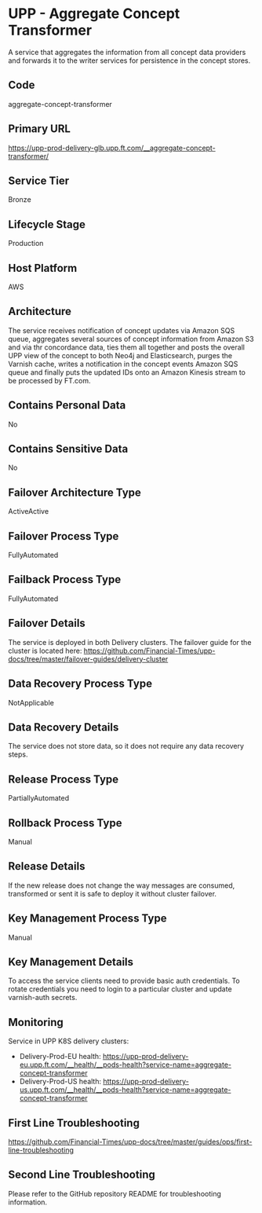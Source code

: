 <!--
    Written in the format prescribed by https://github.com/Financial-Times/runbook.md.
    Any future edits should abide by this format.
-->
# UPP - Aggregate Concept Transformer

A service that aggregates the information from all concept data providers and forwards it to the writer services for persistence in the concept stores.

## Code

aggregate-concept-transformer

## Primary URL

https://upp-prod-delivery-glb.upp.ft.com/__aggregate-concept-transformer/

## Service Tier

Bronze

## Lifecycle Stage

Production

## Host Platform

AWS

## Architecture

The service receives notification of concept updates via Amazon SQS queue, aggregates several sources of concept information from Amazon S3 and via thr concordance data, ties them all together and posts the overall UPP view of the concept to both Neo4j and Elasticsearch, purges the Varnish cache, writes a notification in the concept events Amazon SQS queue and finally puts the updated IDs onto an Amazon Kinesis stream to be processed by FT.com.

## Contains Personal Data

No

## Contains Sensitive Data

No


## Failover Architecture Type

ActiveActive

## Failover Process Type

FullyAutomated

## Failback Process Type

FullyAutomated

## Failover Details

The service is deployed in both Delivery clusters. The failover guide for the cluster is located here:
<https://github.com/Financial-Times/upp-docs/tree/master/failover-guides/delivery-cluster>

## Data Recovery Process Type

NotApplicable

## Data Recovery Details

The service does not store data, so it does not require any data recovery steps.

## Release Process Type

PartiallyAutomated

## Rollback Process Type

Manual

## Release Details

If the new release does not change the way messages are consumed, transformed or sent it is safe to deploy it without cluster failover.

## Key Management Process Type

Manual

## Key Management Details

To access the service clients need to provide basic auth credentials.
To rotate credentials you need to login to a particular cluster and update varnish-auth secrets.

## Monitoring

Service in UPP K8S delivery clusters:

*   Delivery-Prod-EU health: <https://upp-prod-delivery-eu.upp.ft.com/__health/__pods-health?service-name=aggregate-concept-transformer>
*   Delivery-Prod-US health: <https://upp-prod-delivery-us.upp.ft.com/__health/__pods-health?service-name=aggregate-concept-transformer>

## First Line Troubleshooting

<https://github.com/Financial-Times/upp-docs/tree/master/guides/ops/first-line-troubleshooting>

## Second Line Troubleshooting

Please refer to the GitHub repository README for troubleshooting information.